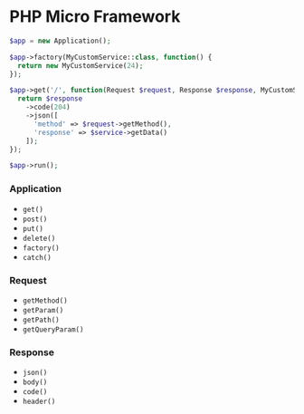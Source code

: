 # PHP Micro Framework

```php
$app = new Application();

$app->factory(MyCustomService::class, function() {
  return new MyCustomService(24);
});

$app->get('/', function(Request $request, Response $response, MyCustomService $service) {  
  return $response
    ->code(204)
    ->json([
      'method' => $request->getMethod(),
      'response' => $service->getData()
    ]);
});

$app->run();
```

### Application

* `get()`
* `post()`
* `put()`
* `delete()`
* `factory()`
* `catch()`
### Request

* `getMethod()`
* `getParam()`
* `getPath()`
* `getQueryParam()`

### Response

* `json()`
* `body()`
* `code()`
* `header()`